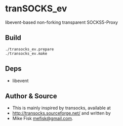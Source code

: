 # tranSOCKS_ev

libevent-based non-forking transparent SOCKS5-Proxy

## Build

    ./transocks_ev.prepare
    ./transocks_ev.make

## Deps

 * libevent

## Author & Source

 * This is mainly inspired by transocks, available at
 * http://transocks.sourceforge.net/ and written by
 * Mike Fisk <mefisk@gmail.com>.

